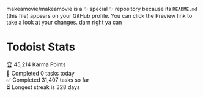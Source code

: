 makeamovie/makeamovie is a ✨ special ✨ repository because its `README.md` (this file) appears on your GitHub profile.
You can click the Preview link to take a look at your changes. darn right ya can

# Todoist Stats

<!-- TODO-IST:START -->
🏆  45,214 Karma Points           
🌸  Completed 0 tasks today           
✅  Completed 31,407 tasks so far           
⏳  Longest streak is 328 days
<!-- TODO-IST:END -->